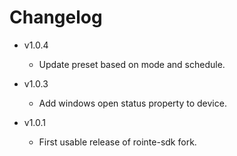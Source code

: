 # Changelog

- v1.0.4
  - Update preset based on mode and schedule.

- v1.0.3
  - Add windows open status property to device.

- v1.0.1
  - First usable release of rointe-sdk fork.
